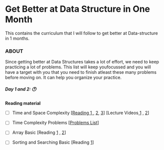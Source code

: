 # Get Better at Data Structure in One Month
This contains the curriculum that I will follow to get better at Data-structure  in 1 months.


 ### **ABOUT** 
 
Since getting better at Data Structures takes a lot of effort, we need to keep practicing a lot of problems. This list will keep youfocussed and you will have a target with you that you need to finish atleast these many problems before moving on. It can help you
organize your practice.

 ##### Day 1 and 2: :clock1:
  
  **Reading material**

  - [ ] Time and Space Complexity [[Reading 1 ](http://http://datastructur.es/sp16/materials/lectures/lec17/lec17.html "Reading ") , [2](http://http://datastructur.es/sp16/materials/lectures/lec18/lec18.html "2"), [3](http://datastructur.es/sp16/materials/lectures/lec18/lec18.html "3")] [Lecture Videos[ 1](https://www.youtube.com/watch?v=o9nW0uBqvEo " 1") , [2](https://www.youtube.com/watch?v=7lQXYl_L28w "2")]

- [ ] Time Complexity Problems [[Problems List](https://www.interviewbit.com/courses/programming/topics/time-complexity/#problems "Problems List")]

- [ ] Array Basic [Reading [1](https://www.cs.fsu.edu/~myers/c++/notes/arrays.html "1") , [2](https://www.hackerearth.com/practice/data-structures/arrays/1-d/tutorial/ "2")]

- [ ] Sorting and Searching Basic [Reading [1](http://pages.cs.wisc.edu/~bobh/367/SORTING.html "1")]
